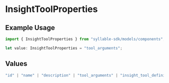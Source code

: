# InsightToolProperties

## Example Usage

```typescript
import { InsightToolProperties } from "syllable-sdk/models/components";

let value: InsightToolProperties = "tool_arguments";
```

## Values

```typescript
"id" | "name" | "description" | "tool_arguments" | "insight_tool_definition_id" | "updated_at"
```